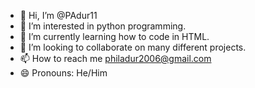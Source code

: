 - 👋 Hi, I’m @PAdur11
- 👀 I’m interested in python programming.
- 🌱 I’m currently learning how to code in HTML.
- 💞️ I’m looking to collaborate on many different projects.
- 📫 How to reach me philadur2006@gmail.com
- 😄 Pronouns: He/Him
